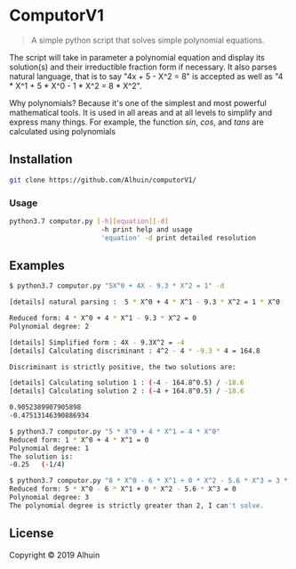 # ComputorV1

> A simple python script that solves simple polynomial equations. 

The script will take in parameter a polynomial equation and display its solution(s) and their irreductible fraction form if necessary. 
It also parses natural language, that is to say
"4x + 5 - X^2 = 8" is accepted as well as "4 * X^1 + 5 * X^0 - 1 * X^2 = 8 * X^2".

Why polynomials? Because it's one of the simplest and most powerful mathematical tools. It is used in all areas and at all levels to simplify and express many things. For example, the function *sin*, *cos*, and *tans* are calculated using polynomials

## Installation

```bash 
git clone https://github.com/Alhuin/computorV1/
```

### Usage
```bash
python3.7 computor.py [-h][equation][-d]
                       -h print help and usage
                       'equation' -d print detailed resolution
```

## Examples

```bash
$ python3.7 computor.py "5X^0 + 4X - 9.3 * X^2 = 1" -d

[details] natural parsing :  5 * X^0 + 4 * X^1 - 9.3 * X^2 = 1 * X^0 

Reduced form: 4 * X^0 + 4 * X^1 - 9.3 * X^2 = 0
Polynomial degree: 2

[details] Simplified form : 4X - 9.3X^2 = -4
[details] Calculating discriminant : 4^2 - 4 * -9.3 * 4 = 164.8

Discriminant is strictly positive, the two solutions are:

[details] Calculating solution 1 : (-4 - 164.8^0.5) / -18.6
[details] Calculating solution 2 : (-4 + 164.8^0.5) / -18.6

0.9052389907905898
-0.47513146390886934

$ python3.7 computor.py "5 * X^0 + 4 * X^1 = 4 * X^0"
Reduced form: 1 * X^0 + 4 * X^1 = 0
Polynomial degree: 1
The solution is:
-0.25   (-1/4)

$ python3.7 computor.py "8 * X^0 - 6 * X^1 + 0 * X^2 - 5.6 * X^3 = 3 * X^0"
Reduced form: 5 * X^0 - 6 * X^1 + 0 * X^2 - 5.6 * X^3 = 0
Polynomial degree: 3
The polynomial degree is strictly greater than 2, I can't solve.
```

## License

Copyright © 2019 Alhuin
